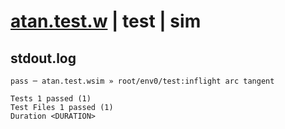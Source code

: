 # [atan.test.w](../../../../../../examples/tests/sdk_tests/math/atan.test.w) | test | sim

## stdout.log
```log
pass ─ atan.test.wsim » root/env0/test:inflight arc tangent
 
Tests 1 passed (1)
Test Files 1 passed (1)
Duration <DURATION>
```

